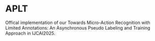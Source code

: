 # APLT
Offical implementation of our Towards Micro-Action Recognition with Limited Annotations: An Asynchronous Pseudo Labeling and Training Approach in IJCAI2025.
